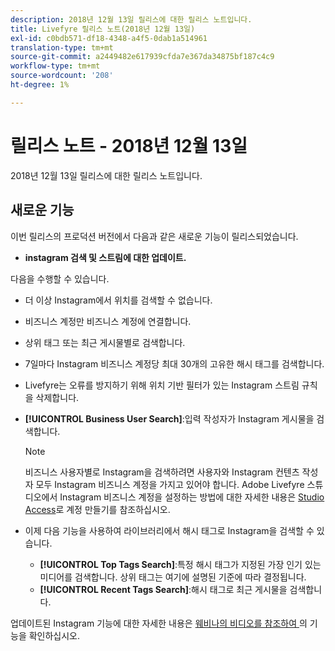 ```yaml
---
description: 2018년 12월 13일 릴리스에 대한 릴리스 노트입니다.
title: Livefyre 릴리스 노트(2018년 12월 13일)
exl-id: c0bdb571-df18-4348-a4f5-0dab1a514961
translation-type: tm+mt
source-git-commit: a2449482e617939cfda7e367da34875bf187c4c9
workflow-type: tm+mt
source-wordcount: '208'
ht-degree: 1%

---
```


# 릴리스 노트 - 2018년 12월 13일

2018년 12월 13일 릴리스에 대한 릴리스 노트입니다.

## 새로운 기능

이번 릴리스의 프로덕션 버전에서 다음과 같은 새로운 기능이 릴리스되었습니다.

* **instagram 검색 및 스트림에 대한 업데이트.**

다음을 수행할 수 있습니다.

* 더 이상 Instagram에서 위치를 검색할 수 없습니다.
* 비즈니스 계정만 비즈니스 계정에 연결합니다.
* 상위 태그 또는 최근 게시물별로 검색합니다.
* 7일마다 Instagram 비즈니스 계정당 최대 30개의 고유한 해시 태그를 검색합니다.

* Livefyre는 오류를 방지하기 위해 위치 기반 필터가 있는 Instagram 스트림 규칙을 삭제합니다.
* **[!UICONTROL Business User Search]**:입력 작성자가 Instagram 게시물을 검색합니다.

   >[!NOTE]
   >
   >비즈니스 사용자별로 Instagram을 검색하려면 사용자와 Instagram 컨텐츠 작성자 모두 Instagram 비즈니스 계정을 가지고 있어야 합니다. Adobe Livefyre 스튜디오에서 Instagram 비즈니스 계정을 설정하는 방법에 대한 자세한 내용은 [Studio Access](/help/using/c-users-creating-accounts-with-studio-access/t-configure-social-accout-instagram/c-about-instagram-accounts.md#c_about_instagram_accounts)로 계정 만들기를 참조하십시오.

* 이제 다음 기능을 사용하여 라이브러리에서 해시 태그로 Instagram을 검색할 수 있습니다.

   * **[!UICONTROL Top Tags Search]**:특정 해시 태그가 지정된 가장 인기 있는 미디어를 검색합니다. 상위 태그는 여기에 설명된 기준에 따라 결정됩니다.[](https://developers.facebook.com/docs/instagram-api/reference/hashtag/top-media)
   * **[!UICONTROL Recent Tags Search]**:해시 태그로 최근 게시물을 검색합니다.

업데이트된 Instagram 기능에 대한 자세한 내용은 [웨비나의 비디오를 참조하여 ](https://youtu.be/wRkGc3obaOA)의 기능을 확인하십시오.
